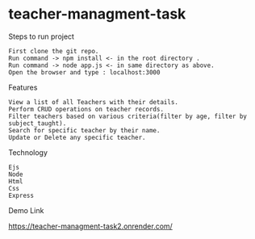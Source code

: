 # teacher-managment-task

Steps to run project

    First clone the git repo.
    Run command -> npm install <- in the root directory .
    Run command -> node app.js <- in same directory as above.
    Open the browser and type : localhost:3000

Features

    View a list of all Teachers with their details.
    Perform CRUD operations on teacher records.
    Filter teachers based on various criteria(filter by age, filter by subject_taught).
    Search for specific teacher by their name.
    Update or Delete any specific teacher.

Technology

    Ejs
    Node
    Html
    Css
    Express

Demo Link

https://teacher-managment-task2.onrender.com/

